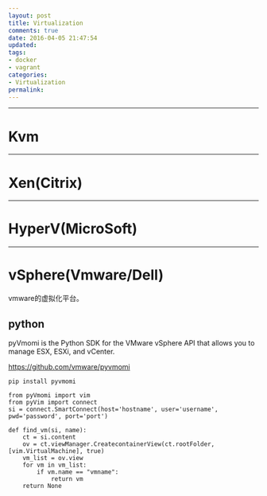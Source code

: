 ```yaml
---
layout: post
title: Virtualization
comments: true
date: 2016-04-05 21:47:54
updated:
tags:
- docker
- vagrant
categories:
- Virtualization
permalink:
---
```


***

# Kvm

***

# Xen(Citrix)

***

# HyperV(MicroSoft)

***

# vSphere(Vmware/Dell)

vmware的虚拟化平台。

## python

pyVmomi is the Python SDK for the VMware vSphere API that allows you to manage ESX, ESXi, and vCenter.

<https://github.com/vmware/pyvmomi>

    pip install pyvmomi

    from pyVmomi import vim
    from pyVim import connect
    si = connect.SmartConnect(host='hostname', user='username', pwd='password', port='port')

    def find_vm(si, name):
        ct = si.content
        ov = ct.viewManager.CreatecontainerView(ct.rootFolder, [vim.VirtualMachine], true)
        vm_list = ov.view
        for vm in vm_list:
            if vm.name == "vmname":
                return vm
        return None

